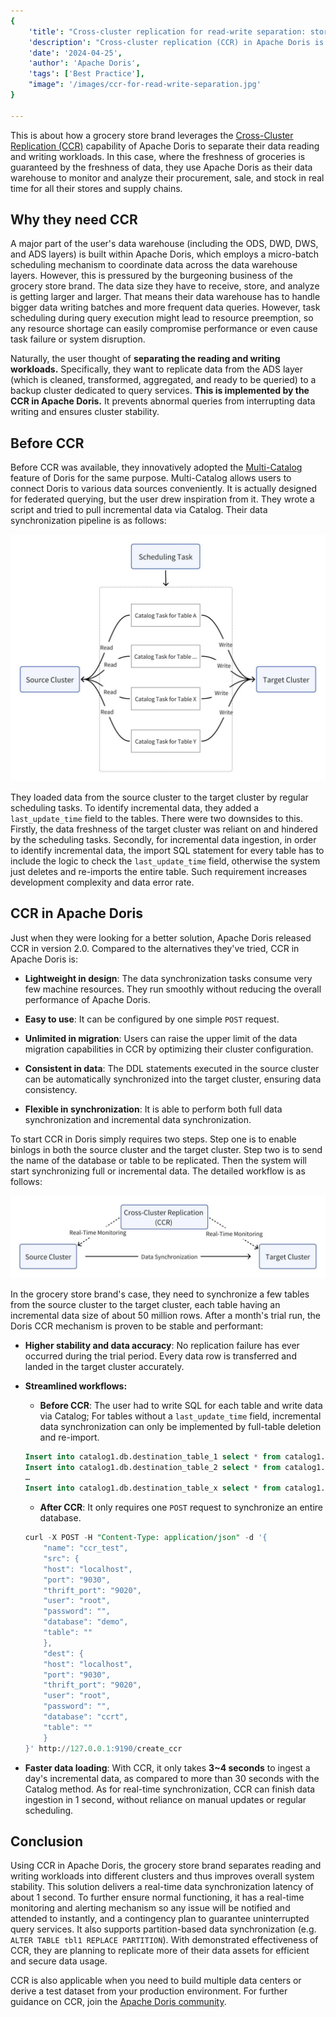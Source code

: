 ```yaml
---
{
    'title': "Cross-cluster replication for read-write separation: story of a grocery store brand",
    'description': "Cross-cluster replication (CCR) in Apache Doris is proven to be fast, stable, and easy to use. It secures a real-time data synchronization latency of 1 second.",
    'date': '2024-04-25',
    'author': 'Apache Doris',
    'tags': ['Best Practice'],
    "image": '/images/ccr-for-read-write-separation.jpg'
}

---
```


<!-- 
Licensed to the Apache Software Foundation (ASF) under one
or more contributor license agreements.  See the NOTICE file
distributed with this work for additional information
regarding copyright ownership.  The ASF licenses this file
to you under the Apache License, Version 2.0 (the
"License"); you may not use this file except in compliance
with the License.  You may obtain a copy of the License at

  http://www.apache.org/licenses/LICENSE-2.0

Unless required by applicable law or agreed to in writing,
software distributed under the License is distributed on an
"AS IS" BASIS, WITHOUT WARRANTIES OR CONDITIONS OF ANY
KIND, either express or implied.  See the License for the
specific language governing permissions and limitations
under the License.
-->

This is about how a grocery store brand leverages the [Cross-Cluster Replication (CCR)](https://doris.apache.org/docs/2.0/admin-manual/data-admin/ccr) capability of Apache Doris to separate their data reading and writing workloads. In this case, where the freshness of groceries is guaranteed by the freshness of data, they use Apache Doris as their data warehouse to monitor and analyze their procurement, sale, and stock in real time for all their stores and supply chains. 

## Why they need CCR

A major part of the user's data warehouse (including the ODS, DWD, DWS, and ADS layers) is built within Apache Doris, which employs a micro-batch scheduling mechanism to coordinate data across the data warehouse layers. However, this is pressured by the burgeoning business of the grocery store brand. The data size they have to receive, store, and analyze is getting larger and larger. That means their data warehouse has to handle bigger data writing batches and more frequent data queries. However, task scheduling during query execution might lead to resource preemption, so any resource shortage can easily compromise performance or even cause task failure or system disruption.

 Naturally, the user thought of **separating the reading and writing workloads.** Specifically, they want to replicate data from the ADS layer (which is cleaned, transformed, aggregated, and ready to be queried) to a backup cluster dedicated to query services. **This is implemented by the CCR in Apache Doris.** It prevents abnormal queries from interrupting data writing and ensures cluster stability.   

## Before CCR

Before CCR was available, they innovatively adopted the [Multi-Catalog](https://doris.apache.org/docs/2.0/lakehouse/lakehouse-overview#multi-catalog) feature of Doris for the same purpose. Multi-Catalog allows users to connect Doris to various data sources conveniently. It is actually designed for federated querying, but the user drew inspiration from it. They wrote a script and tried to pull incremental data via Catalog. Their data synchronization pipeline is as follows:

![Before CCR](/images/before-ccr.jpeg)

They loaded data from the source cluster to the target cluster by regular scheduling tasks. To identify incremental data, they added a `last_update_time` field to the tables. There were two downsides to this. Firstly, the data freshness of the target cluster was reliant on and hindered by the scheduling tasks. Secondly, for incremental data ingestion, in order to identify incremental data, the import SQL statement for every table has to include the logic to check the `last_update_time` field, otherwise the system just deletes and re-imports the entire table. Such requirement increases development complexity and data error rate. 

## CCR in Apache Doris

Just when they were looking for a better solution, Apache Doris released CCR in version 2.0. Compared to the alternatives they've tried, CCR in Apache Doris is:

- **Lightweight in design**: The data synchronization tasks consume very few machine resources. They run smoothly without reducing the overall performance of Apache Doris.

- **Easy to use**: It can be configured by one simple `POST` request.

- **Unlimited in migration**: Users can raise the upper limit of the data migration capabilities in CCR by optimizing their cluster configuration. 

- **Consistent in data**: The DDL statements executed in the source cluster can be automatically synchronized into the target cluster, ensuring data consistency.

- **Flexible in synchronization**: It is able to perform both full data synchronization and incremental data synchronization.

To start CCR in Doris simply requires two steps. Step one is to enable binlogs in both the source cluster and the target cluster. Step two is to send the name of the database or table to be replicated. Then the system will start synchronizing full or incremental data. The detailed workflow is as follows: 

![CCR in Apache Doris](/images/ccr-in-apache-doris.jpeg)


In the grocery store brand's case, they need to synchronize a few tables from the source cluster to the target cluster, each table having an incremental data size of about 50 million rows. After a month's trial run, the Doris CCR mechanism is proven to be stable and performant:

- **Higher stability and data accuracy**: No replication failure has ever occurred during the trial period. Every data row is transferred and landed in the target cluster accurately. 

- **Streamlined workflows:**

  - **Before CCR**: The user had to write SQL for each table and write data via Catalog; For tables without a `last_update_time` field, incremental data synchronization can only be implemented by full-table deletion and re-import.

  ```sql
  Insert into catalog1.db.destination_table_1 select * from catalog1.db.source_table1 where time > xxx
  Insert into catalog1.db.destination_table_2 select * from catalog1.db.source_table2 where time > xxx
  …
  Insert into catalog1.db.destination_table_x select * from catalog1.db.source_table_x
  ```

  - **After CCR**: It only requires one `POST` request to synchronize an entire database.

  ```sql
  curl -X POST -H "Content-Type: application/json" -d '{
      "name": "ccr_test",
      "src": {
      "host": "localhost",
      "port": "9030",
      "thrift_port": "9020",
      "user": "root",
      "password": "",
      "database": "demo",
      "table": ""
      },
      "dest": {
      "host": "localhost",
      "port": "9030",
      "thrift_port": "9020",
      "user": "root",
      "password": "",
      "database": "ccrt",
      "table": ""
      }
  }' http://127.0.0.1:9190/create_ccr
  ```

- **Faster data loading**: With CCR, it only takes **3~4 seconds** to ingest a day's incremental data, as compared to more than 30 seconds with the Catalog method. As for real-time synchronization, CCR can finish data ingestion in 1 second, without reliance on manual updates or regular scheduling.

## Conclusion

Using CCR in Apache Doris, the grocery store brand separates reading and writing workloads into different clusters and thus improves overall system stability. This solution delivers a real-time data synchronization latency of about 1 second. To further ensure normal functioning, it has a real-time monitoring and alerting mechanism so any issue will be notified and attended to instantly, and a contingency plan to guarantee uninterrupted query services. It also supports partition-based data synchronization (e.g. `ALTER TABLE tbl1 REPLACE PARTITION`). With demonstrated effectiveness of CCR, they are planning to replicate more of their data assets for efficient and secure data usage.

CCR is also applicable when you need to build multiple data centers or derive a test dataset from your production environment. For further guidance on CCR, join the [Apache Doris community](https://join.slack.com/t/apachedoriscommunity/shared_invite/zt-2kl08hzc0-SPJe4VWmL_qzrFd2u2XYQA).

  